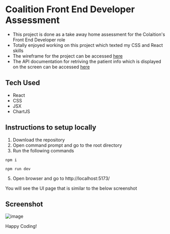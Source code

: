 # Coalition Front End Developer Assessment

 - This project is done as a take away home assessment for the Colaition's Front End Developer role
 - Totally enjoyed working on this project which texted my CSS and React skills
 - The wireframe for the project can be accessed [here](https://xd.adobe.com/view/121254c9-532f-4772-a1ba-dfe529a96b39-4741/)
 - The API documentation for retriving the patient info which is displayed on the screen can be accessed [here](https://documenter.getpostman.com/view/11861104/2sA35G42ve)


 ## Tech Used

 - React
 - CSS
 - JSX
 - ChartJS

 ## Instructions to setup locally

 1. Download the repository
 2. Open command prompt and go to the root directory
 3. Run the following commands

  ``npm i``
  
  ``npm run dev``
  
5. Open browser and go to http://localhost:5173/

You will see the UI page that is similar to the below screenshot

## Screenshot 

![image](https://github.com/Shanmukh459/Coalition-assessment/assets/52078988/ccdc8a60-8044-4b18-8100-ebbf3bc38e56)


Happy Coding!
